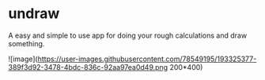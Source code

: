 # undraw

A easy and simple to use app for doing your rough calculations and draw something.

![image](https://user-images.githubusercontent.com/78549195/193325377-389f3d92-3478-4bdc-836c-92aa97ea0d49.png 200*400)

